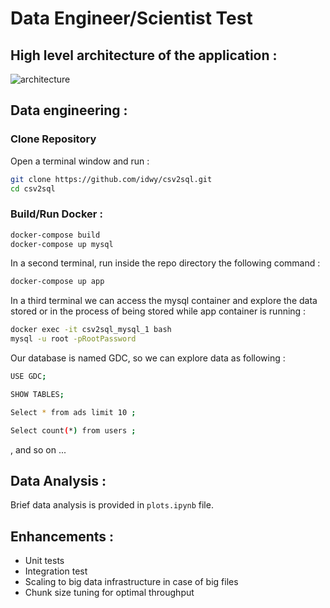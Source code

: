 
# Data Engineer/Scientist Test

## High level architecture of the application :

![architecture](https://lh3.googleusercontent.com/-uCArmETipy8/YB3oJmxnzZI/AAAAAAAACGg/Qhz2f8wmlEEai1bZHskCknrGHz5Wld-KgCK8BGAsYHg/s0/2021-02-05.jpg)

## Data engineering : 
### Clone Repository
Open a terminal window and run :
```bash
git clone https://github.com/idwy/csv2sql.git
cd csv2sql
```
### Build/Run Docker : 
```bash
docker-compose build
docker-compose up mysql
```
In a second terminal, run inside the repo directory the following command :
```bash
docker-compose up app
```
In a third terminal we can access the mysql container and explore the data stored or in the process of being stored while app container is running :
```bash
docker exec -it csv2sql_mysql_1 bash
mysql -u root -pRootPassword 
```
Our database is named GDC, so we can explore data as following :
```bash
USE GDC;
```
```bash
SHOW TABLES;
```
```bash
Select * from ads limit 10 ;
```
```bash
Select count(*) from users ;
```
, and so on ...

## Data Analysis :
Brief data analysis is provided in `plots.ipynb` file. 
## Enhancements :  
- Unit tests 
- Integration test 
- Scaling to big data infrastructure in case of big files 
- Chunk size tuning for optimal throughput 


